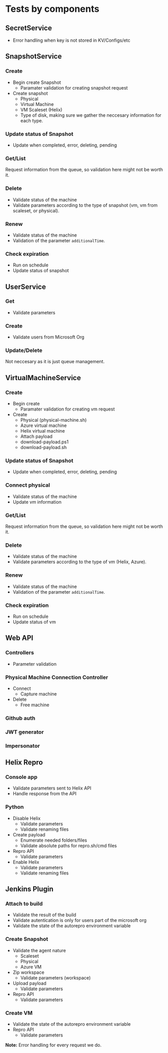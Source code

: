# Tests by components

## SecretService
- Error handling when key is not stored in KV/Configs/etc

## SnapshotService

### Create

- Begin create Snapshot
    - Paramater validation for creating snapshot request
- Create snapshot
    - Physical
    - Virtual Machine
    - VM Scaleset (Helix)
    - Type of disk, making sure we gather the neccesary information for each type.

### Update status of Snapshot
- Update when completed, error, deleting, pending

### Get/List
Request information from the queue, so validation here might not be worth it.

### Delete
- Validate status of the machine
- Validate parameters according to the type of snapshot (vm, vm from scaleset, or physical).

### Renew
- Validate status of the machine
- Validation of the parameter `additionalTime`.

### Check expiration
- Run on schedule
- Update status of snapshot

## UserService
### Get
- Validate parameters

### Create
- Validate users from Microsoft Org

### Update/Delete
Not neccesary as it is just queue management.

## VirtualMachineService
### Create

- Begin create
    - Paramater validation for creating vm request
- Create
    - Physical (physical-machine.sh)
    - Azure virtual machine
    - Helix virtual machine
    - Attach payload
    - download-payload.ps1
    - download-payload.sh

### Update status of Snapshot
- Update when completed, error, deleting, pending

### Connect physical
- Validate status of the machine
- Update vm information

### Get/List
Request information from the queue, so validation here might not be worth it.

### Delete
- Validate status of the machine
- Validate parameters according to the type of vm (Helix, Azure).

### Renew
- Validate status of the machine
- Validation of the parameter `additionalTime`.

### Check expiration
- Run on schedule
- Update status of vm

## Web API
### Controllers
- Parameter validation
### Physical Machine Connection Controller
- Connect
    - Capture machine
- Delete
    - Free machine
### Github auth
### JWT generator
### Impersonator

## Helix Repro
### Console app
- Validate parameters sent to Helix API
- Handle response from the API

### Python
- Disable Helix
    - Validate parameters
    - Validate renaming files
- Create payload
    - Enumerate needed folders/files
    - Validate absolute paths for repro.sh/cmd files
- Repro API
    - Validate parameters
- Enable Helix
    - Validate parameters
    - Validate renaming files

## Jenkins Plugin
### Attach to build
- Validate the result of the build
- Validate autentication is only for users part of the microsoft org
- Validate the state of the autorepro environment variable

### Create Snapshot
- Validate the agent nature
  - Scaleset
  - Physical
  - Azure VM
- Zip workspace
    - Validate parameters (workspace)
- Upload payload
    - Validate parameters
- Repro API
    - Validate parameters
### Create VM
- Validate the state of the autorepro environment variable
- Repro API
    - Validate parameters
 
**Note:** Error handling for every request we do.

